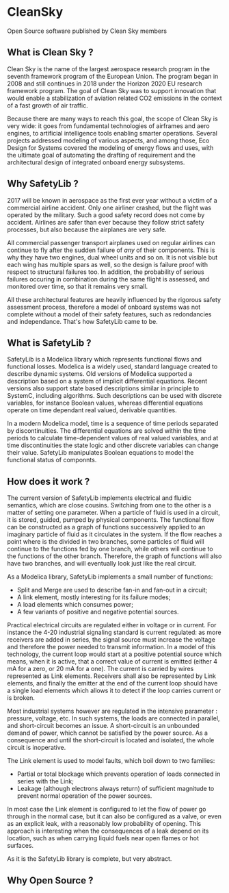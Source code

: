# CleanSky
Open Source software published by Clean Sky members

## What is Clean Sky ?

Clean Sky is the name of the largest aerospace research program in the seventh framework program of the European Union.
The program began in 2008 and still continues in 2018 under the Horizon 2020 EU research framework program. The goal of Clean Sky
was to support innovation that would enable a stabilization of aviation related CO2 emissions in the context of a fast growth of 
air traffic.

Because there are many ways to reach this goal, the scope of Clean Sky is very wide: it goes from fundamental technologies of airframes 
and aero engines, to artificial intelligence tools enabling smarter operations. Several projects addressed modeling of various aspects, 
and among those, Eco Design for Systems covered the modeling of energy flows and uses, with the ultimate goal of automating the 
drafting of requirement and the architectural design of integrated onboard energy subsystems.

## Why SafetyLib ?

2017 will be known in aerospace as the first ever year without a victim of a commercial airline accident. Only one airliner crashed, but
the flight was operated by the military. Such a good safety record does not come by accident. Airlines are safer than ever because they
follow strict safety processes, but also because the airplanes are very safe.

All commercial passenger transport airplanes used on regular airlines can continue to fly after the sudden failure of _any_ of their 
components. This is why they have two engines, dual wheel units and so on. It is not visible but each wing has multiple spars as well, so the
design is failure proof with respect to structural failures too. In addition, the probability of serious failures occuring in 
combination during the same flight is assessed, and monitored over time, so that it remains very small.

All these architectural features are heavily influenced by the rigorous safety assessment process, therefore a model of onboard systems 
was not complete without a model of their safety features, such as redondancies and independance. That's how SafetyLib came to be.

## What is SafetyLib ?

SafetyLib is a Modelica library which represents functional flows and functional losses. Modelica is a widely used, standard language 
created to describe dynamic systems. Old versions of Modelica supported a description based on a system of implicit differential equations.
Recent versions also support state based descriptions similar in principle to SystemC, including algorithms. Such descriptions can
be used with discrete variables, for instance Boolean values, whereas differential equations operate on time dependant real valued,
derivable quantities.

In a modern Modelica model, time is a sequence of time periods separated by discontinuities. The differential equations are solved within
the time periods to calculate time-dependent values of real valued variables, and at time discontinuities the state logic and other
discrete variables can change their value. SafetyLib manipulates Boolean equations to model the functional status of componnts.

## How does it work ?

The current version of SafetyLib implements electrical and fluidic semantics, which are close cousins. Switching from one to the other
is a matter of setting one parameter. When a particle of fluid is used in a circuit, it is stored, guided, pumped by physical components.
The functional flow can be constructed as a graph of functions successively applied to an imaginary particle of fluid as it circulates 
in the system. If the flow reaches a point where is the divided in two branches, some particles of fluid will continue to the functions
fed by one branch, while others will continue to the functions of the other branch. Therefore, the graph of functions will also have
two branches, and will eventually look just like the real circuit.

As a Modelica library, SafetyLib implements a small number of functions:
* Split and Merge are used to describe fan-in and fan-out in a circuit;
* A link element, mostly interesting for its failure modes;
* A load elements which consumes power;
* A few variants of positive and negative potential sources.

Practical electrical circuits are regulated either in voltage or in current. For instance the 4-20 industrial signaling standard is
current regulated: as more receivers are added in series, the signal source must increase the voltage and therefore the power needed
to transmit information. In a model of this technology, the current loop would start at a positive potential source which means, when
it is active, that a correct value of current is emitted (either 4 mA for a zero, or 20 mA for a one). The current is carried by wires
represented as Link elements. Receivers shall also be represented by Link elements, and finally the emitter at the end of the current
loop should have a single load elements which allows it to detect if the loop carries current or is broken.

Most industrial systems however are regulated in the intensive parameter : pressure, voltage, etc. In such systems, the loads are 
connected in parallel, and short-circuit becomes an issue. A short-circuit is an unbounded demand of power, which cannot be satisfied
by the power source. As a consequence and until the short-circuit is located and isolated, the whole circuit is inoperative.

The Link element is used to model faults, which boil down to two families:
* Partial or total blockage which prevents operation of loads connected in series with the Link;
* Leakage (although electrons always return) of sufficient magnitude to prevent normal operation of the power sources.

In most case the Link element is configured to let the flow of power go through in the normal case, but it can also be configured as a 
valve, or even as an explicit leak, with a reasonably low probability of opening. This approach is interesting when the consequences
of a leak depend on its location, such as when carrying liquid fuels near open flames or hot surfaces.

As it is the SafetyLib library is complete, but very abstract.

## Why Open Source ?




